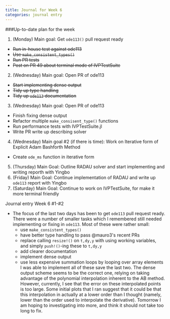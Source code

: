 ```yaml
---
title: Journal for Week 6
categories: journal entry
---
```


###Up-to-date plan for the week
1. (Monday) Main goal: Get `ode113()` pull request ready
  + ~~Run in-house test against ode113~~
  + ~~Use `make_consistent_types()`~~
  + ~~Run PR tests~~
  + ~~Post on PR 49 about terminal mode of IVPTestSuite~~
2. (Wednesday) Main goal: Open PR of ode113
  + ~~Start implementing dense output~~
  + ~~Tidy up type handling~~
  + ~~Tidy up `ode113` documentation~~
3. (Wednesday) Main goal: Open PR of ode113
  + Finish fixing dense output
  + Refactor multiple `make_consisent_type()` functions
  + Run performance tests with IVPTestSuite.jl
  + Write PR write up describing solver
4. (Wednesday) Main goal #2 (if there is time): Work on Iterative form of Explicit Adam Bashforth Method
  + Create `ode_ms` function in iterative form
5. (Thursday) Main Goal: Outline RADAU solver and start implementing and writing reporth with Yingbo
6. (Friday) Main Goal: Continue implementation of RADAU and write up `ode113` report with Yingbo
7. (Saturday) Main Goal: Continue to work on IVPTestSuite, for make it more terminal friendly

Journal entry Week 6 #1-#2
  + The focus of the last two days has been to get `ode113` pull request ready. There were a number of smaller tasks which I remembered still needed implementing or fixing in `ode113`. Most of these were rather small:
    + use `make_consistent_types()`
    + have better type handling to pass @mauro3's recent PRs 
    + replace calling `resize!()` on `t,dy,y` with using working variables, and simply `push!()`-ing these to `t,dy,y`
    + add clearer documentation
    + implement dense output
    + use less expensive summation loops by looping over array elements
  I was able to implement all of these save the last two. The dense output scheme seems to be the correct one, relying on taking advantage of the polynomial interpolation inherent to the AB method. However, currently, I see that the error on these interpolated points is too large. Some initial plots that I ran suggest that it could be that this interpolation in actually at a lower order than I thought (namely, lower than the order used to interpolate the derivative). Tomorrow I am hoping to investigating into more, and think it should not take too long to fix. 
